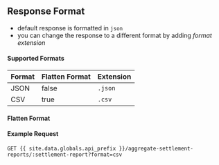 ## Response Format
- default response is formatted in `json`
- you can change the response to a different format by adding *format extension*

#### Supported Formats

Format | Flatten Format | Extension
-------|----------------|----------
JSON   | false          | `.json`
CSV    | true           | `.csv`

#### Flatten Format

#### Example Request

```
GET {{ site.data.globals.api_prefix }}/aggregate-settlement-reports/:settlement-report?format=csv
```
